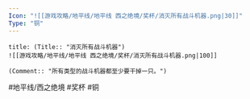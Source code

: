 ```yaml
---
Icon: "![[游戏攻略/地平线/地平线 西之绝境/奖杯/消灭所有战斗机器.png|30]]"
Type: "铜"
---
```

```ad-common-bronze-trophy
title: (Title:: "消灭所有战斗机器")
![[游戏攻略/地平线/地平线 西之绝境/奖杯/消灭所有战斗机器.png|100]]

(Comment:: "所有类型的战斗机器都至少要干掉一只。")
```

#地平线/西之绝境 #奖杯 #铜
